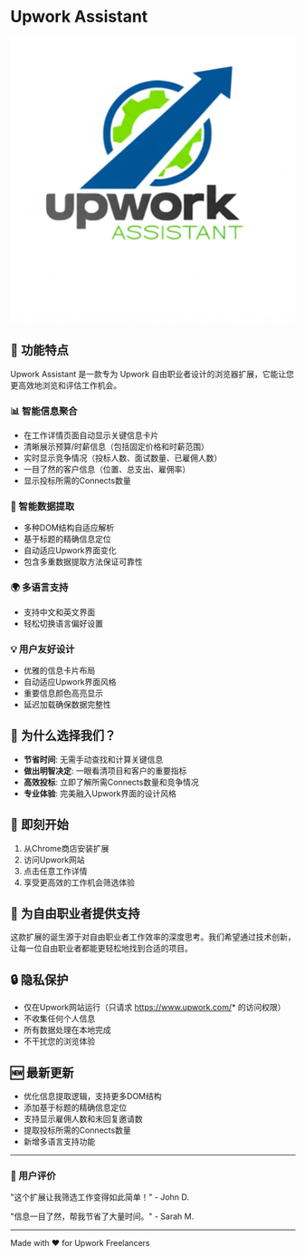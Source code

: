 # Upwork Assistant

![Upwork Assistant Logo](assets/icon.png)

## 🌟 功能特点

Upwork Assistant 是一款专为 Upwork 自由职业者设计的浏览器扩展，它能让您更高效地浏览和评估工作机会。

### 📊 智能信息聚合
- 在工作详情页面自动显示关键信息卡片
- 清晰展示预算/时薪信息（包括固定价格和时薪范围）
- 实时显示竞争情况（投标人数、面试数量、已雇佣人数）
- 一目了然的客户信息（位置、总支出、雇佣率）
- 显示投标所需的Connects数量

### 🧠 智能数据提取
- 多种DOM结构自适应解析
- 基于标题的精确信息定位
- 自动适应Upwork界面变化
- 包含多重数据提取方法保证可靠性

### 🌍 多语言支持
- 支持中文和英文界面
- 轻松切换语言偏好设置

### 💡 用户友好设计
- 优雅的信息卡片布局
- 自动适应Upwork界面风格
- 重要信息颜色高亮显示
- 延迟加载确保数据完整性

## 🎯 为什么选择我们？

- **节省时间**: 无需手动查找和计算关键信息
- **做出明智决定**: 一眼看清项目和客户的重要指标
- **高效投标**: 立即了解所需Connects数量和竞争情况
- **专业体验**: 完美融入Upwork界面的设计风格

## 🚀 即刻开始

1. 从Chrome商店安装扩展
2. 访问Upwork网站
3. 点击任意工作详情
4. 享受更高效的工作机会筛选体验

## 💪 为自由职业者提供支持

这款扩展的诞生源于对自由职业者工作效率的深度思考。我们希望通过技术创新，让每一位自由职业者都能更轻松地找到合适的项目。

## 🔒 隐私保护

- 仅在Upwork网站运行（只请求 https://www.upwork.com/* 的访问权限）
- 不收集任何个人信息
- 所有数据处理在本地完成
- 不干扰您的浏览体验

## 🆕 最新更新

- 优化信息提取逻辑，支持更多DOM结构
- 添加基于标题的精确信息定位
- 支持显示雇佣人数和未回复邀请数
- 提取投标所需的Connects数量
- 新增多语言支持功能

---

### 🌟 用户评价

"这个扩展让我筛选工作变得如此简单！" - John D.

"信息一目了然，帮我节省了大量时间。" - Sarah M.

---

Made with ❤️ for Upwork Freelancers

